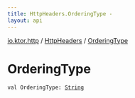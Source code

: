 ```yaml
---
title: HttpHeaders.OrderingType - 
layout: api
---
```


<div class='api-docs-breadcrumbs'><a href="../index.html">io.ktor.http</a> / <a href="index.html">HttpHeaders</a> / <a href="./-ordering-type.html">OrderingType</a></div>

# OrderingType

<div class="signature"><code><span class="keyword">val </span><span class="identifier">OrderingType</span><span class="symbol">: </span><a href="https://kotlinlang.org/api/latest/jvm/stdlib/kotlin/-string/index.html"><span class="identifier">String</span></a></code></div>
